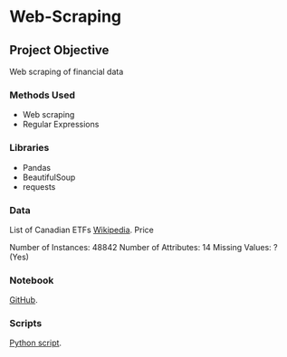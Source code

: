 # Web-Scraping
## Project Objective
Web scraping of financial data  



### Methods Used
* Web scraping
* Regular Expressions


### Libraries
* Pandas
* BeautifulSoup
* requests


### Data
List of Canadian ETFs [Wikipedia](https://en.wikipedia.org/wiki/List_of_Canadian_exchange-traded_funds).
Price

Number of Instances: 48842
Number of Attributes: 14
Missing Values: ? (Yes)



### Notebook
[GitHub](https://github.com/emax4/Income-Classification/blob/master/Income.ipynb).

### Scripts
[Python script](https://nbviewer.jupyter.org/github/emax4/Income-Classification/blob/master/Income.ipynb).



